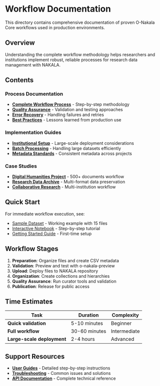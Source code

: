 # Workflow Documentation

This directory contains comprehensive documentation of proven O-Nakala Core workflows used in production environments.

## Overview

Understanding the complete workflow methodology helps researchers and institutions implement robust, reliable processes for research data management with NAKALA.

## Contents

### Process Documentation
- **[Complete Workflow Process](workflow-process.md)** - Step-by-step methodology
- **[Quality Assurance](quality-assurance.md)** - Validation and testing approaches  
- **[Error Recovery](error-recovery.md)** - Handling failures and retries
- **[Best Practices](best-practices.md)** - Lessons learned from production use

### Implementation Guides
- **[Institutional Setup](institutional-setup.md)** - Large-scale deployment considerations
- **[Batch Processing](batch-processing.md)** - Handling large datasets efficiently
- **[Metadata Standards](metadata-standards.md)** - Consistent metadata across projects

### Case Studies
- **[Digital Humanities Project](case-study-dh.md)** - 500+ documents workflow
- **[Research Data Archive](case-study-archive.md)** - Multi-format data preservation
- **[Collaborative Research](case-study-collaboration.md)** - Multi-institution workflow

## Quick Start

For immediate workflow execution, see:
- [Sample Dataset](../sample_dataset/) - Working example with 15 files
- [Interactive Notebook](../notebooks/workflow_notebook.ipynb) - Step-by-step tutorial
- [Getting Started Guide](../../docs/guides/getting-started.md) - First-time setup

## Workflow Stages

1. **Preparation**: Organize files and create CSV metadata
2. **Validation**: Preview and test with o-nakala-preview
3. **Upload**: Deploy files to NAKALA repository  
4. **Organization**: Create collections and hierarchies
5. **Quality Assurance**: Run curator tools and validation
6. **Publication**: Release for public access

## Time Estimates

| Task | Duration | Complexity |
|------|----------|------------|
| **Quick validation** | 5-10 minutes | Beginner |
| **Full workflow** | 30-60 minutes | Intermediate |
| **Large-scale deployment** | 2-4 hours | Advanced |

## Support Resources

- **[User Guides](../../docs/user-guides/)** - Detailed step-by-step instructions
- **[Troubleshooting](../../docs/user-guides/05-troubleshooting.md)** - Common issues and solutions
- **[API Documentation](../../docs/endpoints/)** - Complete technical reference